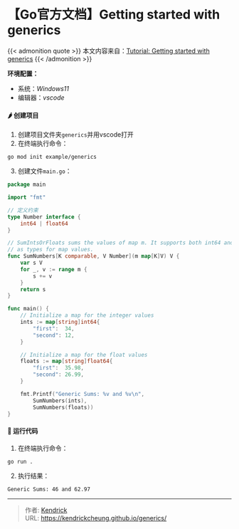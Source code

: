 # 【Go官方文档】Getting started with generics


{{< admonition quote >}}
本文内容来自：[Tutorial: Getting started with generics](https://golang.google.cn/doc/tutorial/generics)
{{< /admonition >}}

**环境配置：**
- 系统：*Windows11*
- 编辑器：*vscode*

#### 🌶️ 创建项目
1. 创建项目文件夹`generics`并用vscode打开
2. 在终端执行命令：
```shell
go mod init example/generics
```
3. 创建文件`main.go`：
```go
package main

import "fmt"

// 定义约束
type Number interface {
	int64 | float64
}

// SumIntsOrFloats sums the values of map m. It supports both int64 and float64
// as types for map values.
func SumNumbers[K comparable, V Number](m map[K]V) V {
	var s V
	for _, v := range m {
		s += v
	}
	return s
}

func main() {
	// Initialize a map for the integer values
	ints := map[string]int64{
		"first":  34,
		"second": 12,
	}

	// Initialize a map for the float values
	floats := map[string]float64{
		"first":  35.98,
		"second": 26.99,
	}

	fmt.Printf("Generic Sums: %v and %v\n",
		SumNumbers(ints),
		SumNumbers(floats))
}
```

#### 🥕 运行代码
1. 在终端执行命令：
```shell
go run .
```
2. 执行结果：
```shell
Generic Sums: 46 and 62.97
```

---

> 作者: [Kendrick](https://kendrickcheung.github.io/)  
> URL: https://kendrickcheung.github.io/generics/  

